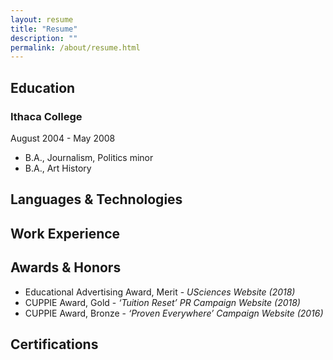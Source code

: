 ```yaml
---
layout: resume
title: "Resume"
description: ""
permalink: /about/resume.html
---
```


## Education

### Ithaca College
August 2004 - May 2008
* B.A., Journalism, Politics minor
* B.A., Art History

## Languages & Technologies

## Work Experience

## Awards & Honors

* Educational Advertising Award, Merit - _USciences Website (2018)_
* CUPPIE Award, Gold - _‘Tuition Reset’ PR Campaign Website (2018)_
* CUPPIE Award, Bronze - _‘Proven Everywhere’ Campaign Website (2016)_

## Certifications
